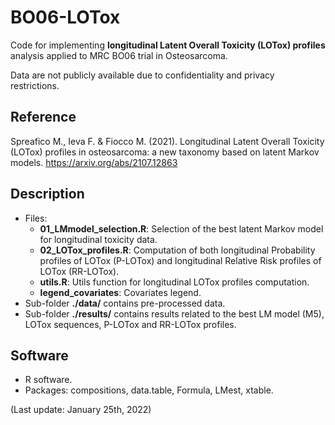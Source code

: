 # BO06-LOTox

Code for implementing **longitudinal Latent Overall Toxicity (LOTox) profiles** analysis applied to MRC BO06 trial in Osteosarcoma.

Data are not publicly available due to confidentiality and privacy restrictions.

## Reference

Spreafico M., Ieva F. & Fiocco M. (2021). Longitudinal Latent Overall Toxicity (LOTox) profiles in osteosarcoma: a new taxonomy based on latent Markov models. https://arxiv.org/abs/2107.12863

## Description

- Files:
  - **01_LMmodel_selection.R**: Selection of the best latent Markov model for longitudinal toxicity data.
  - **02_LOTox_profiles.R**: Computation of both longitudinal Probability profiles of LOTox (P-LOTox) and longitudinal Relative Risk profiles of LOTox (RR-LOTox).
  - **utils.R**: Utils function for longitudinal LOTox profiles computation.
  - **legend_covariates**: Covariates legend.
- Sub-folder **./data/** contains pre-processed data.
- Sub-folder **./results/** contains results related to the best LM model (M5), LOTox sequences, P-LOTox and RR-LOTox profiles.


## Software
- R software.
- Packages: compositions, data.table, Formula, LMest, xtable.

(Last update: January 25th, 2022)
